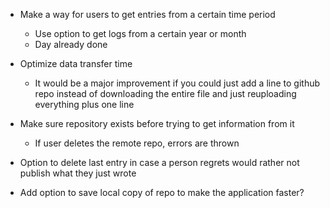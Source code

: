 * Make a way for users to get entries from a certain time period
  * Use option to get logs from a certain year or month
  * Day already done

* Optimize data transfer time
  * It would be a major improvement if you could just add a line to github repo instead of downloading the entire file and just reuploading everything plus one line

* Make sure repository exists before trying to get information from it
  * If user deletes the remote repo, errors are thrown

* Option to delete last entry in case a person regrets would rather not publish what they just wrote

* Add option to save local copy of repo to make the application faster?
